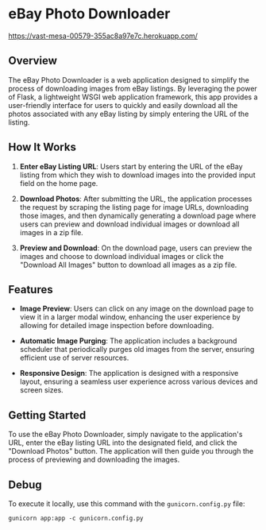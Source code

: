 # eBay Photo Downloader

https://vast-mesa-00579-355ac8a97e7c.herokuapp.com/

## Overview

The eBay Photo Downloader is a web application designed to simplify the process of downloading images from eBay listings. By leveraging the power of Flask, a lightweight WSGI web application framework, this app provides a user-friendly interface for users to quickly and easily download all the photos associated with any eBay listing by simply entering the URL of the listing.

## How It Works

1. **Enter eBay Listing URL**: Users start by entering the URL of the eBay listing from which they wish to download images into the provided input field on the home page.

2. **Download Photos**: After submitting the URL, the application processes the request by scraping the listing page for image URLs, downloading those images, and then dynamically generating a download page where users can preview and download individual images or download all images in a zip file.

3. **Preview and Download**: On the download page, users can preview the images and choose to download individual images or click the "Download All Images" button to download all images as a zip file.

## Features

- **Image Preview**: Users can click on any image on the download page to view it in a larger modal window, enhancing the user experience by allowing for detailed image inspection before downloading.

- **Automatic Image Purging**: The application includes a background scheduler that periodically purges old images from the server, ensuring efficient use of server resources.

- **Responsive Design**: The application is designed with a responsive layout, ensuring a seamless user experience across various devices and screen sizes.

## Getting Started

To use the eBay Photo Downloader, simply navigate to the application's URL, enter the eBay listing URL into the designated field, and click the "Download Photos" button. The application will then guide you through the process of previewing and downloading the images.

## Debug

To execute it locally, use this command with the `gunicorn.config.py` file:

```shell
gunicorn app:app -c gunicorn.config.py
```